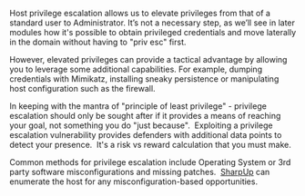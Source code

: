 Host privilege escalation allows us to elevate privileges from that of a standard user to Administrator. It’s not a necessary step, as we’ll see in later modules how it's possible to obtain privileged credentials and move laterally in the domain without having to "priv esc" first. 

However, elevated privileges can provide a tactical advantage by allowing you to leverage some additional capabilities. For example, dumping credentials with Mimikatz, installing sneaky persistence or manipulating host configuration such as the firewall.

In keeping with the mantra of "principle of least privilege" - privilege escalation should only be sought after if it provides a means of reaching your goal, not something you do "just because".  Exploiting a privilege escalation vulnerability provides defenders with additional data points to detect your presence.  It's a risk vs reward calculation that you must make.

Common methods for privilege escalation include Operating System or 3rd party software misconfigurations and missing patches.  [SharpUp](https://github.com/GhostPack/SharpUp) can enumerate the host for any misconfiguration-based opportunities.